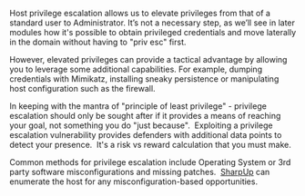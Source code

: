 Host privilege escalation allows us to elevate privileges from that of a standard user to Administrator. It’s not a necessary step, as we’ll see in later modules how it's possible to obtain privileged credentials and move laterally in the domain without having to "priv esc" first. 

However, elevated privileges can provide a tactical advantage by allowing you to leverage some additional capabilities. For example, dumping credentials with Mimikatz, installing sneaky persistence or manipulating host configuration such as the firewall.

In keeping with the mantra of "principle of least privilege" - privilege escalation should only be sought after if it provides a means of reaching your goal, not something you do "just because".  Exploiting a privilege escalation vulnerability provides defenders with additional data points to detect your presence.  It's a risk vs reward calculation that you must make.

Common methods for privilege escalation include Operating System or 3rd party software misconfigurations and missing patches.  [SharpUp](https://github.com/GhostPack/SharpUp) can enumerate the host for any misconfiguration-based opportunities.